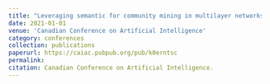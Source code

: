 ```yaml
---
title: "Leveraging semantic for community mining in multilayer networks"
date: 2021-01-01
venue: 'Canadian Conference on Artificial Intelligence'
category: conferences
collection: publications
paperurl: https://caiac.pubpub.org/pub/k0erntsc
permalink: 
citation: Canadian Conference on Artificial Intelligence.
---
```

